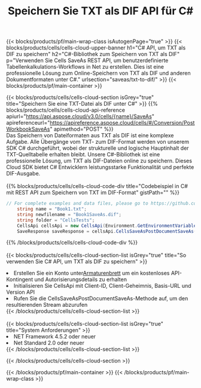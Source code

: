 ﻿---
title:  Speichern Sie TXT als DIF API für C#
description:  Verwenden Sie das Cloud SDK Aspose.Cells für C#, um die TXT-Formatdatei als DIF-Formatdatei zu speichern.
url: /de/net/saveas/txt-to-dif/
---
{{< blocks/products/pf/main-wrap-class isAutogenPage="true" >}}
{{< blocks/products/cells/cells-cloud-upper-banner h1="C# API, um TXT als DIF zu speichern" h2="C#-Bibliothek zum Speichern von TXT als DIF" p="Verwenden Sie Cells SaveAs REST API, um benutzerdefinierte Tabellenkalkulations-Workflows in Net zu erstellen. Dies ist eine professionelle Lösung zum Online-Speichern von TXT als DIF und anderen Dokumentformaten unter C#." urlsection="saveas/txt-to-dif/" >}}
{{< blocks/products/pf/main-container >}}

{{< blocks/products/cells/cells-cloud-section isGrey="true" title="Speichern Sie eine TXT-Datei als DIF unter C#" >}}
{{% blocks/products/cells/cells-cloud-api-reference apiurl="https://api.aspose.cloud/v3.0/cells/{name}/SaveAs" apireferenceurl="https://apireference.aspose.cloud/cells/#/Conversion/PostWorkbookSaveAs" apimethod="POST" %}}
<br/>
Das Speichern von Dateiformaten aus TXT als DIF ist eine komplexe Aufgabe. Alle Übergänge vom TXT- zum DIF-Format werden von unserem SDK C# durchgeführt, wobei der strukturelle und logische Hauptinhalt der TXT-Quelltabelle erhalten bleibt. Unsere C#-Bibliothek ist eine professionelle Lösung, um TXT als DIF-Dateien online zu speichern. Dieses Cloud SDK bietet C# Entwicklern leistungsstarke Funktionalität und perfekte DIF-Ausgabe.
<br/>
<br/>
{{% blocks/products/cells/cells-cloud-code-div title="Codebeispiel in C# mit REST API zum Speichern von TXT im DIF-Format" gistPath="" %}}
  
```cs
// For complete examples and data files, please go to https://github.com/aspose-cells-cloud/aspose-cells-cloud-dotnet/
    string name = "Book1.txt";
    string newfilename = "Book1SaveAs.dif";
    string folder = "CellsTests";
    CellsApi cellsApi = new CellsApi(Environment.GetEnvironmentVariable("ProductClientId"), Environment.GetEnvironmentVariable("ProductClientSecret"));
    SaveResponse saveResponse = cellsApi.CellsSaveAsPostDocumentSaveAs(name, null, newfilename, null,null,folder);
```
  
{{% /blocks/products/cells/cells-cloud-code-div %}}
<br/>
<br/>
{{< blocks/products/cells/cells-cloud-section-list isGrey="true" title="So verwenden Sie C# API, um TXT als DIF zu speichern" >}}
<li> Erstellen Sie ein Konto unter<a href="https://dashboard.aspose.cloud/">Armaturenbrett</a> um ein kostenloses API-Kontingent und Autorisierungsdetails zu erhalten</li>
<li>Initialisieren Sie CellsApi mit Client-ID, Client-Geheimnis, Basis-URL und Version API</li>
<li>Rufen Sie die CellsSaveAsPostDocumentSaveAs-Methode auf, um den resultierenden Stream abzurufen</li>
{{< /blocks/products/cells/cells-cloud-section-list >}}
<br/>
<br/>
{{< blocks/products/cells/cells-cloud-section-list isGrey="true" title="System Anforderungen" >}}
<li>NET Framework 4.5.2 oder neuer</li>
<li>Net Standard 2.0 oder neuer</li>
{{< /blocks/products/cells/cells-cloud-section-list >}}

{{< /blocks/products/cells/cells-cloud-section >}}

{{< /blocks/products/pf/main-container >}}
{{< /blocks/products/pf/main-wrap-class >}}
